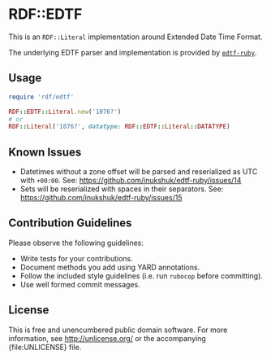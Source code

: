 RDF::EDTF
=========

This is an `RDF::Literal` implementation around Extended Date Time Format.

The underlying EDTF parser and implementation is provided by
[`edtf-ruby`](https://github.com/inukshuk/edtf-ruby/).

Usage
-----

```ruby
require 'rdf/edtf'

RDF::EDTF::Literal.new('1076?')
# or
RDF::Literal('1076?', datatype: RDF::EDTF::Literal::DATATYPE)
```

Known Issues
------------

  - Datetimes without a zone offset will be parsed and reserialized as UTC with
    `+00:00`. See: https://github.com/inukshuk/edtf-ruby/issues/14
  - Sets will be reserialized with spaces in their separators. See:
    https://github.com/inukshuk/edtf-ruby/issues/15

Contribution Guidelines
-----------------------

Please observe the following guidelines:

  - Write tests for your contributions.
  - Document methods you add using YARD annotations.
  - Follow the included style guidelines (i.e. run `rubocop` before committing).
  - Use well formed commit messages.

License
-------

This is free and unencumbered public domain software. For more information, see http://unlicense.org/ or the accompanying {file:UNLICENSE} file.
